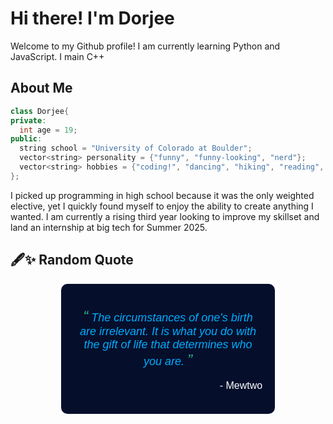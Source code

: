 # Hi there! I'm Dorjee

Welcome to my Github profile! I am currently learning Python and JavaScript. I main C++

## About Me
```cpp
class Dorjee{
private:
  int age = 19;
public:
  string school = "University of Colorado at Boulder";
  vector<string> personality = {"funny", "funny-looking", "nerd"};
  vector<string> hobbies = {"coding!", "dancing", "hiking", "reading", "anime", "music", "exercise"};
};
```
I picked up programming in high school because it was the only weighted elective, yet I quickly found myself to enjoy the ability to create anything I wanted. I am currently a rising third year looking to improve my skillset and land an internship at big tech for Summer 2025. 

<h2>🖋✨ Random Quote</h2>
<div align="center";>
  <div style="background-color: #050F2C; color: #00ADFE; padding: 20px; border-radius: 10px; width: 60%; max-width: 600px; text-align: center;">
    <p style="font-family: 'Poppins', Arial, sans-serif; font-style: italic; font-size: 18px; color: #00ADFE;">
      <span style="font-size: 24px; color: #26BB85;">“</span>
        The circumstances of one's birth are irrelevant. It is what you do with the gift of life that determines who you are.
      <span style="font-size: 24px; color: #26BB85;">”</span>
    </p>
    <p style="font-family: 'Poppins', Arial, sans-serif; font-size: 16px; color: #FEFEFE; text-align: right;">
      - Mewtwo
    </p>
  </div>
</div>


<!--
**dorjeezzz/dorjeezzz** is a ✨ _special_ ✨ repository because its `README.md` (this file) appears on your GitHub profile.

Here are some ideas to get you started:

- 🔭 I’m currently working on ...
- 🌱 I’m currently learning ...
- 👯 I’m looking to collaborate on ...
- 🤔 I’m looking for help with ...
- 💬 Ask me about ...
- 📫 How to reach me: ...
- 😄 Pronouns: ...
- ⚡ Fun fact: ...
-->
